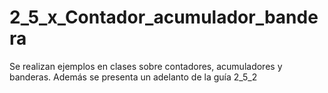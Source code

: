 # 2_5_x_Contador_acumulador_bandera
Se realizan ejemplos en clases sobre contadores, acumuladores y banderas. Además se presenta un adelanto de la guía 2_5_2
